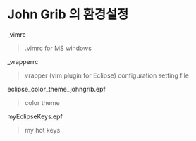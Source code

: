 John Grib 의 환경설정
===
_vimrc
>.vimrc for MS windows

_vrapperrc
>vrapper (vim plugin for Eclipse) configuration setting file

eclipse_color_theme_johngrib.epf
>color theme

myEclipseKeys.epf
>my hot keys